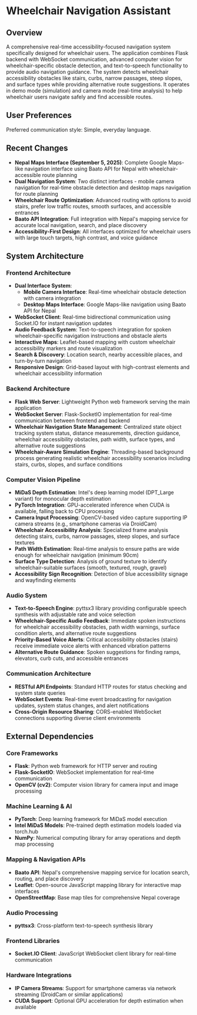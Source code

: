 # Wheelchair Navigation Assistant

## Overview

A comprehensive real-time accessibility-focused navigation system specifically designed for wheelchair users. The application combines Flask backend with WebSocket communication, advanced computer vision for wheelchair-specific obstacle detection, and text-to-speech functionality to provide audio navigation guidance. The system detects wheelchair accessibility obstacles like stairs, curbs, narrow passages, steep slopes, and surface types while providing alternative route suggestions. It operates in demo mode (simulation) and camera mode (real-time analysis) to help wheelchair users navigate safely and find accessible routes.

## User Preferences

Preferred communication style: Simple, everyday language.

## Recent Changes

* **Nepal Maps Interface (September 5, 2025)**: Complete Google Maps-like navigation interface using Baato API for Nepal with wheelchair-accessible route planning
* **Dual Navigation System**: Two distinct interfaces - mobile camera navigation for real-time obstacle detection and desktop maps navigation for route planning
* **Wheelchair Route Optimization**: Advanced routing with options to avoid stairs, prefer low traffic routes, smooth surfaces, and accessible entrances
* **Baato API Integration**: Full integration with Nepal's mapping service for accurate local navigation, search, and place discovery
* **Accessibility-First Design**: All interfaces optimized for wheelchair users with large touch targets, high contrast, and voice guidance

## System Architecture

### Frontend Architecture
- **Dual Interface System**: 
  - **Mobile Camera Interface**: Real-time wheelchair obstacle detection with camera integration
  - **Desktop Maps Interface**: Google Maps-like navigation using Baato API for Nepal
- **WebSocket Client**: Real-time bidirectional communication using Socket.IO for instant navigation updates
- **Audio Feedback System**: Text-to-speech integration for spoken wheelchair-specific navigation instructions and obstacle alerts
- **Interactive Maps**: Leaflet-based mapping with custom wheelchair accessibility markers and route visualization
- **Search & Discovery**: Location search, nearby accessible places, and turn-by-turn navigation
- **Responsive Design**: Grid-based layout with high-contrast elements and wheelchair accessibility information

### Backend Architecture
- **Flask Web Server**: Lightweight Python web framework serving the main application
- **WebSocket Server**: Flask-SocketIO implementation for real-time communication between frontend and backend
- **Wheelchair Navigation State Management**: Centralized state object tracking system status, distance measurements, direction guidance, wheelchair accessibility obstacles, path width, surface types, and alternative route suggestions
- **Wheelchair-Aware Simulation Engine**: Threading-based background process generating realistic wheelchair accessibility scenarios including stairs, curbs, slopes, and surface conditions

### Computer Vision Pipeline
- **MiDaS Depth Estimation**: Intel's deep learning model (DPT_Large variant) for monocular depth estimation
- **PyTorch Integration**: GPU-accelerated inference when CUDA is available, falling back to CPU processing
- **Camera Input Processing**: OpenCV-based video capture supporting IP camera streams (e.g., smartphone cameras via DroidCam)
- **Wheelchair Accessibility Analysis**: Specialized frame analysis detecting stairs, curbs, narrow passages, steep slopes, and surface textures
- **Path Width Estimation**: Real-time analysis to ensure paths are wide enough for wheelchair navigation (minimum 90cm)
- **Surface Type Detection**: Analysis of ground texture to identify wheelchair-suitable surfaces (smooth, textured, rough, gravel)
- **Accessibility Sign Recognition**: Detection of blue accessibility signage and wayfinding elements

### Audio System
- **Text-to-Speech Engine**: pyttsx3 library providing configurable speech synthesis with adjustable rate and voice selection
- **Wheelchair-Specific Audio Feedback**: Immediate spoken instructions for wheelchair accessibility obstacles, path width warnings, surface condition alerts, and alternative route suggestions
- **Priority-Based Voice Alerts**: Critical accessibility obstacles (stairs) receive immediate voice alerts with enhanced vibration patterns
- **Alternative Route Guidance**: Spoken suggestions for finding ramps, elevators, curb cuts, and accessible entrances

### Communication Architecture
- **RESTful API Endpoints**: Standard HTTP routes for status checking and system state queries
- **WebSocket Events**: Real-time event broadcasting for navigation updates, system status changes, and alert notifications
- **Cross-Origin Resource Sharing**: CORS-enabled WebSocket connections supporting diverse client environments

## External Dependencies

### Core Frameworks
- **Flask**: Python web framework for HTTP server and routing
- **Flask-SocketIO**: WebSocket implementation for real-time communication
- **OpenCV (cv2)**: Computer vision library for camera input and image processing

### Machine Learning & AI
- **PyTorch**: Deep learning framework for MiDaS model execution
- **Intel MiDaS Models**: Pre-trained depth estimation models loaded via torch.hub
- **NumPy**: Numerical computing library for array operations and depth map processing

### Mapping & Navigation APIs
- **Baato API**: Nepal's comprehensive mapping service for location search, routing, and place discovery
- **Leaflet**: Open-source JavaScript mapping library for interactive map interfaces
- **OpenStreetMap**: Base map tiles for comprehensive Nepal coverage

### Audio Processing
- **pyttsx3**: Cross-platform text-to-speech synthesis library

### Frontend Libraries
- **Socket.IO Client**: JavaScript WebSocket client library for real-time communication

### Hardware Integrations
- **IP Camera Streams**: Support for smartphone cameras via network streaming (DroidCam or similar applications)
- **CUDA Support**: Optional GPU acceleration for depth estimation when available
